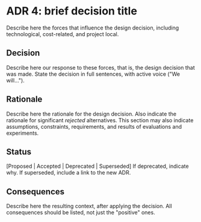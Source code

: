 # ADR 4: brief decision title

Describe here the forces that influence the design decision, including technological, cost-related, and project local.

## Decision

Describe here our response to these forces, that is, the design decision that was made. State the decision in full sentences, with active voice ("We will...").

## Rationale

Describe here the rationale for the design decision. Also indicate the rationale for significant _rejected_ alternatives. This section may also indicate assumptions, constraints, requirements, and results of evaluations and experiments.

## Status

[Proposed | Accepted | Deprecated | Superseded]
If deprecated, indicate why. If superseded, include a link to the new ADR.

## Consequences

Describe here the resulting context, after applying the decision. All consequences should be listed, not just the "positive" ones.
